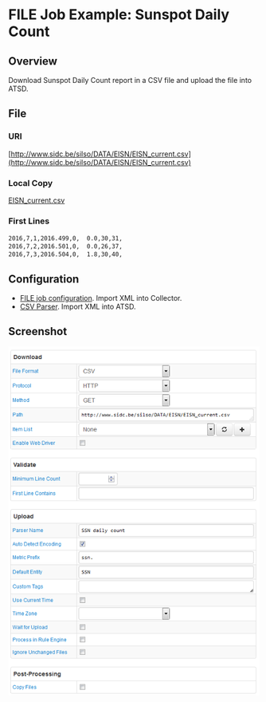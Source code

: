 # FILE Job Example: Sunspot Daily Count

## Overview

Download Sunspot Daily Count report in a CSV file and upload the file into ATSD.

## File

### URI

[http://www.sidc.be/silso/DATA/EISN/EISN_current.csv](http://www.sidc.be/silso/DATA/EISN/EISN_current.csv)

### Local Copy

[EISN_current.csv](./EISN_current.csv)

### First Lines

```ls
2016,7,1,2016.499,0,  0.0,30,31,
2016,7,2,2016.501,0,  0.0,26,37,
2016,7,3,2016.504,0,  1.8,30,40,
```

## Configuration

* [FILE job configuration](./ssn-job.xml). Import XML into Collector.
* [CSV Parser](./ssn-parser.xml). Import XML into ATSD.

## Screenshot

![Job Screenshot](./ssn-config.png)
